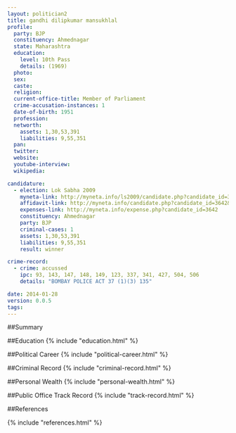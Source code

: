 ```yaml
---
layout: politician2
title: gandhi dilipkumar mansukhlal
profile: 
  party: BJP
  constituency: Ahmednagar
  state: Maharashtra
  education: 
    level: 10th Pass
    details: (1969)
  photo: 
  sex: 
  caste: 
  religion: 
  current-office-title: Member of Parliament
  crime-accusation-instances: 1
  date-of-birth: 1951
  profession: 
  networth: 
    assets: 1,30,53,391
    liabilities: 9,55,351
  pan: 
  twitter: 
  website: 
  youtube-interview: 
  wikipedia: 

candidature: 
  - election: Lok Sabha 2009
    myneta-link: http://myneta.info/ls2009/candidate.php?candidate_id=3642
    affidavit-link: http://myneta.info/candidate.php?candidate_id=3642&scan=original
    expenses-link: http://myneta.info/expense.php?candidate_id=3642
    constituency: Ahmednagar 
    party: BJP
    criminal-cases: 1
    assets: 1,30,53,391
    liabilities: 9,55,351
    result: winner 

crime-record: 
  - crime: accussed
    ipc: 93, 143, 147, 148, 149, 123, 337, 341, 427, 504, 506
    details: "BOMBAY POLICE ACT 37 (1)(3) 135" 

date: 2014-01-28
version: 0.0.5
tags: 
---
```

##Summary


##Education
{% include "education.html" %}


##Political Career
{% include "political-career.html" %}


##Criminal Record
{% include "criminal-record.html" %}


##Personal Wealth
{% include "personal-wealth.html" %}


##Public Office Track Record
{% include "track-record.html" %}


##References


{% include "references.html" %}